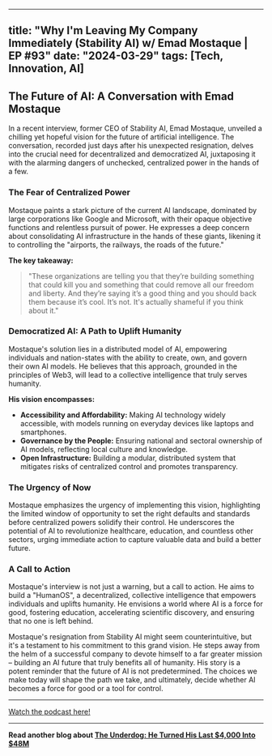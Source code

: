 
---
title: "Why I'm Leaving My Company Immediately (Stability AI) w/ Emad Mostaque | EP #93"
date: "2024-03-29"
tags: [Tech, Innovation, AI]
---

## The Future of AI: A Conversation with Emad Mostaque

In a recent interview, former CEO of Stability AI, Emad Mostaque, unveiled a chilling yet hopeful vision for the future of artificial intelligence. The conversation, recorded just days after his unexpected resignation, delves into the crucial need for decentralized and democratized AI, juxtaposing it with the alarming dangers of unchecked, centralized power in the hands of a few.

### The Fear of Centralized Power

Mostaque paints a stark picture of the current AI landscape, dominated by large corporations like Google and Microsoft, with their opaque objective functions and relentless pursuit of power. He expresses a deep concern about consolidating AI infrastructure in the hands of these giants, likening it to controlling the "airports, the railways, the roads of the future."

**The key takeaway:**

> "These organizations are telling you that they’re building something that could kill you and something that could remove all our freedom and liberty. And they’re saying it’s a good thing and you should back them because it’s cool. It’s not. It's actually shameful if you think about it."

### Democratized AI: A Path to Uplift Humanity

Mostaque's solution lies in a distributed model of AI, empowering individuals and nation-states with the ability to create, own, and govern their own AI models. He believes that this approach, grounded in the principles of Web3, will lead to a collective intelligence that truly serves humanity.

**His vision encompasses:**

* **Accessibility and Affordability:** Making AI technology widely accessible, with models running on everyday devices like laptops and smartphones.
* **Governance by the People:** Ensuring national and sectoral ownership of AI models, reflecting local culture and knowledge.
* **Open Infrastructure:** Building a modular, distributed system that mitigates risks of centralized control and promotes transparency.

### The Urgency of Now

Mostaque emphasizes the urgency of implementing this vision, highlighting the limited window of opportunity to set the right defaults and standards before centralized powers solidify their control. He underscores the potential of AI to revolutionize healthcare, education, and countless other sectors, urging immediate action to capture valuable data and build a better future.

### A Call to Action

Mostaque's interview is not just a warning, but a call to action. He aims to build a "HumanOS", a decentralized, collective intelligence that empowers individuals and uplifts humanity. He envisions a world where AI is a force for good, fostering education, accelerating scientific discovery, and ensuring that no one is left behind.

Mostaque's resignation from Stability AI might seem counterintuitive, but it's a testament to his commitment to this grand vision. He steps away from the helm of a successful company to devote himself to a far greater mission – building an AI future that truly benefits all of humanity. His story is a potent reminder that the future of AI is not predetermined. The choices we make today will shape the path we take, and ultimately, decide whether AI becomes a force for good or a tool for control.

---
        




<a href="https://youtube.com/watch?v=e1UgzSTicuY" target="_blank">Watch the podcast here!</a>


---

**Read another blog about [The Underdog: He Turned His Last $4,000 Into $48M](./20230927-aaronspivak-starterstory.md)**
